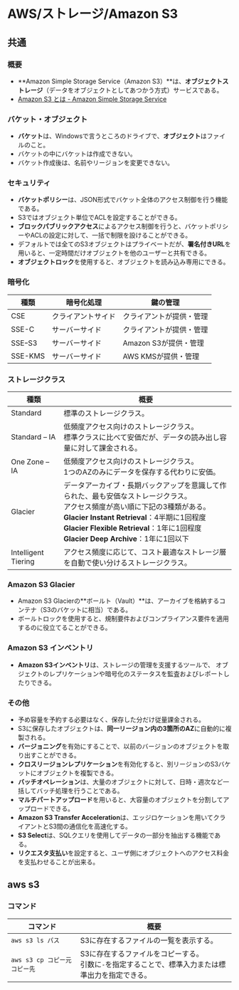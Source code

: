 # AWS/ストレージ/Amazon S3

## 共通

### 概要

- **Amazon Simple Storage Service（Amazon S3）**は、**オブジェクトストレージ**（データをオブジェクトとしてあつかう方式）サービスである。
- [Amazon S3 とは - Amazon Simple Storage Service](https://docs.aws.amazon.com/ja_jp/AmazonS3/latest/userguide/Welcome.html)

### バケット・オブジェクト

- **バケット**は、Windowsで言うところのドライブで、**オブジェクト**はファイルのこと。
- バケットの中にバケットは作成できない。
- バケット作成後は、名前やリージョンを変更できない。

### セキュリティ

- **バケットポリシー**は、JSON形式でバケット全体のアクセス制御を行う機能である。
- S3ではオブジェクト単位でACLを設定することができる。
- **ブロックパブリックアクセス**によるアクセス制御を行うと、バケットポリシーやACLの設定に対して、一括で制限を設けることができる。
- デフォルトでは全てのS3オブジェクトはプライベートだが、**署名付きURL**を用いると、一定時間だけオブジェクトを他のユーザーと共有できる。
- **オブジェクトロック**を使用すると、オブジェクトを読み込み専用にできる。

### 暗号化

| 種類    | 暗号化処理         | 鍵の管理                 |
| ------- | ------------------ | ------------------------ |
| CSE     | クライアントサイド | クライアントが提供・管理 |
| SSE-C   | サーバーサイド     | クライアントが提供・管理 |
| SSEｰS3  | サーバーサイド     | Amazon S3が提供・管理    |
| SSE-KMS | サーバーサイド     | AWS KMSが提供・管理      |

### ストレージクラス

| 種類                | 概要                                                         |
| ------------------- | ------------------------------------------------------------ |
| Standard            | 標準のストレージクラス。                                     |
| Standard – IA       | 低頻度アクセス向けのストレージクラス。<br />標準クラスに比べて安価だが、データの読み出し容量に対して課金される。 |
| One Zone – IA       | 低頻度アクセス向けのストレージクラス。<br />1つのAZのみにデータを保存する代わりに安価。 |
| Glacier             | データアーカイブ・長期バックアップを意識して作られた、最も安価なストレージクラス。<br />アクセス頻度が高い順に下記の3種類がある。<br />**Glacier Instant Retrieval**：4半期に1回程度<br />**Glacier Flexible Retrieval**：1年に1回程度<br />**Glacier Deep Archive**：1年に1回以下 |
| Intelligent Tiering | アクセス頻度に応じて、コスト最適なストレージ層を自動で使い分けるストレージクラス。 |

### Amazon S3 Glacier

- Amazon S3 Glacierの**ボールト（Vault）**は、アーカイブを格納するコンテナ（S3のバケットに相当）である。
- ボールトロックを使用すると、規制要件およびコンプライアンス要件を適用するのに役立てることができる。

### Amazon S3 インベントリ

- **Amazon S3インベントリ**は、ストレージの管理を支援するツールで、
  オブジェクトのレプリケーションや暗号化のステータスを監査およびレポートしたりできる。

### その他

- 予め容量を予約する必要はなく、保存した分だけ従量課金される。
- S3に保存したオブジェクトは、**同一リージョン内の3箇所のAZ**に自動的に複製される。
- **バージョニング**を有効にすることで、以前のバージョンのオブジェクトを取り出すことができる。
- **クロスリージョンレプリケーション**を有効化すると、別リージョンのS3バケットにオブジェクトを複製できる。
- **バッチオペレーション**は、大量のオブジェクトに対して、日時・週次など一括してバッチ処理を行うことである。
- **マルチパートアップロード**を用いると、大容量のオブジェクトを分割してアップロードできる。
- **Amazon S3 Transfer Acceleration**は、エッジロケーションを用いてクライアントとS3間の通信化を高速化する。
- **S3 Select**は、SQLクエリを使用してデータの一部分を抽出する機能である。
- **リクエスタ支払い**を設定すると、ユーザ側にオブジェクトへのアクセス料金を支払わせることが出来る。

## aws s3

### コマンド

| コマンド                      | 概要                                                         |
| ----------------------------- | ------------------------------------------------------------ |
| `aws s3 ls パス`              | S3に存在するファイルの一覧を表示する。                       |
| `aws s3 cp コピー元 コピー先` | S3に存在するファイルをコピーする。<br />引数に`-`を指定することで、標準入力または標準出力を指定できる。 |
